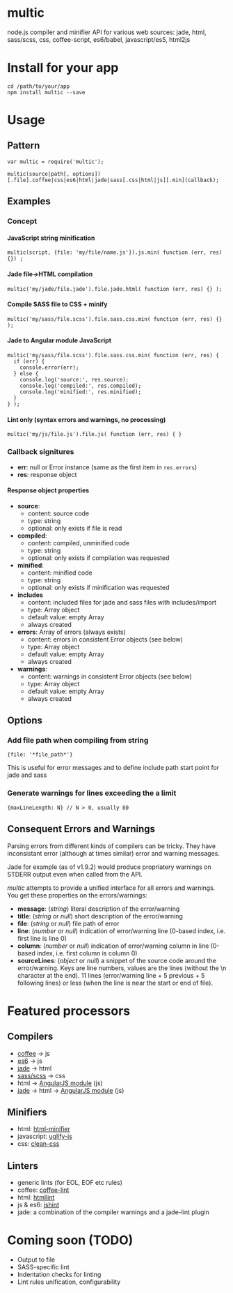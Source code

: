 multic
==========

node.js compiler and minifier API for various web sources: jade, html, sass/scss, css, coffee-script, es6/babel, javascript/es5, html2js

# Install for your app
    cd /path/to/your/app
    npm install multic --save

# Usage

## Pattern
    var multic = require('multic');

    multic(source|path[, options])[.file].coffee|css|es6|html|jade|sass[.css|html|js][.min](callback);

## Examples
### Concept
#### JavaScript string minification
    multic(script, {file: 'my/file/name.js'}).js.min( function (err, res) {}) ;
#### Jade file->HTML compilation
    multic('my/jade/file.jade').file.jade.html( function (err, res) {} );
#### Compile SASS file to CSS + minify
    multic('my/sass/file.scss').file.sass.css.min( function (err, res) {} );
#### Jade to Angular module JavaScript
    multic('my/sass/file.scss').file.sass.css.min( function (err, res) {
      if (err) {
        console.error(err);
      } else {
        console.log('source:', res.source);
        console.log('compiled:', res.compiled);
        console.log('minified:', res.minified);
      }
    } );
#### Lint only (syntax errors and warnings, no processing)
    multic('my/js/file.js').file.js( function (err, res) { }

### Callback signitures
- __err__: null or Error instance (same as the first item in `res.errors`)
- __res__: response object
#### Response object properties
- __source__:
  - content: source code
  - type: string
  - optional: only exists if file is read
- __compiled__:
  - content: compiled, unminified code
  - type: string
  - optional: only exists if compilation was requested
- __minified__:
  - content: minified code
  - type: string
  - optional: only exists if minification was requested
- __includes__
  - content: included files for jade and sass files with includes/import
  - type: Array object
  - default value: empty Array
  - always created
- __errors__: Array of errors (always exists)
  - content: errors in consistent Error objects (see below)
  - type: Array object
  - default value: empty Array
  - always created
- __warnings__:
  - content: warnings in consistent Error objects (see below)
  - type: Array object
  - default value: empty Array
  - always created

## Options
### Add file path when compiling from string
    {file: '*file_path*'}
This is useful for error messages and to define include path start point for jade and sass
### Generate warnings for lines exceeding the a limit
    {maxLineLength: N} // N > 0, usually 80


## Consequent Errors and Warnings
Parsing errors from different kinds of compilers can be tricky. They have inconsistant error (although at times similar) error and warning messages.

Jade for example (as of v1.9.2) would produce propriatery warnings on STDERR output even when called from the API.

*multic* attempts to provide a unified interface for all errors and warnings. You get these properties on the errors/warnings:
- __message__: (*string*) literal description of the error/warning
- __title__: (*string* or *null*) short description of the error/warning
- __file__: (*string* or *null*) file path of error
- __line__: (*number* or *null*) indication of error/warning line (0-based index, i.e. first line is line 0)
- __column__: (*number* or *null*) indication of error/warning column in line (0-based index, i.e. first column is column 0)
- __sourceLines__: (*object* or *null*) a snippet of the source code around the error/warning. Keys are line numbers, values are the lines (without the \n character at the end). 11 lines (error/warning line + 5 previous + 5 following lines) or less (when the line is near the start or end of file).

# Featured processors
## Compilers
- [coffee](https://www.npmjs.com/package/coffee-script) -> js
- [es6](https://www.npmjs.com/package/babel) -> js
- [jade](https://www.npmjs.com/package/jade) -> html
- [sass/scss](https://www.npmjs.com/package/node-sass) -> css
- html -> [AngularJS module](https://www.npmjs.com/package/ng-html2js) (js)
- [jade](https://www.npmjs.com/package/jade) -> html -> [AngularJS module](https://www.npmjs.com/package/ng-html2js) (js)

## Minifiers
- html: [html-minifier](https://www.npmjs.com/package/html-minifier)
- javascript: [uglify-js](https://www.npmjs.com/package/uglify-js)
- css: [clean-css](https://www.npmjs.com/package/clean-css)

## Linters
- generic lints (for EOL, EOF etc rules)
- coffee: [coffee-lint](https://www.npmjs.com/package/jshint)
- html: [htmllint](https://www.npmjs.com/package/htmllint)
- js & es6: [jshint](https://www.npmjs.com/package/jshint)
- jade: a combination of the compiler warnings and a jade-lint plugin

# Coming soon (TODO)
- Output to file
- SASS-specific lint
- Indentation checks for linting
- Lint rules unification, configurability
